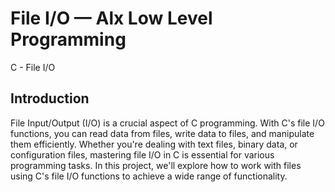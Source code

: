 # File I/O — Alx Low Level Programming
C - File I/O

## Introduction
File Input/Output (I/O) is a crucial aspect of C programming. With C's file I/O functions, you can read data from files, write data to files, and manipulate them efficiently. Whether you're dealing with text files, binary data, or configuration files, mastering file I/O in C is essential for various programming tasks. In this project, we'll explore how to work with files using C's file I/O functions to achieve a wide range of functionality.
